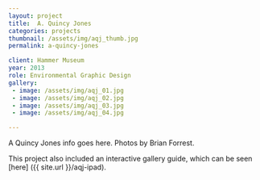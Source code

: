 ```yaml
---
layout: project
title:  A. Quincy Jones
categories: projects
thumbnail: /assets/img/aqj_thumb.jpg
permalink: a-quincy-jones

client: Hammer Museum
year: 2013
role: Environmental Graphic Design
gallery:
 - image: /assets/img/aqj_01.jpg
 - image: /assets/img/aqj_02.jpg
 - image: /assets/img/aqj_03.jpg
 - image: /assets/img/aqj_04.jpg

---
```


A Quincy Jones info goes here. Photos by Brian Forrest.

This project also included an interactive gallery guide, which can be seen [here] ({{ site.url }}/aqj-ipad).